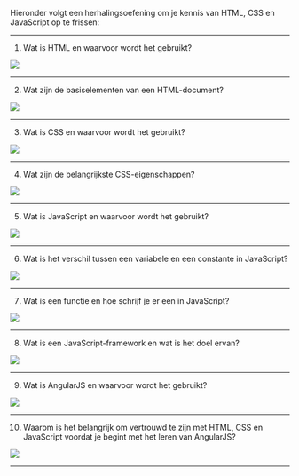 Hieronder volgt een herhalingsoefening om je kennis van HTML, CSS en JavaScript op te frissen:

---

1.  Wat is HTML en waarvoor wordt het gebruikt?

![](https://i.imgur.com/ajIOQqW.jpg)


---

2.  Wat zijn de basiselementen van een HTML-document?

![](https://i.imgur.com/3yBYyAG.png)

---

3.  Wat is CSS en waarvoor wordt het gebruikt?

![](https://i.imgur.com/FN3nhui.png)


---

4.  Wat zijn de belangrijkste CSS-eigenschappen?

![](https://i.imgur.com/4x4OfC2.png)


---

5.  Wat is JavaScript en waarvoor wordt het gebruikt?

![](https://i.imgur.com/UuCo0d0.png)


---

6.  Wat is het verschil tussen een variabele en een constante in JavaScript?

![](https://i.imgur.com/Bks6o9P.png)


---

7.  Wat is een functie en hoe schrijf je er een in JavaScript?

![](https://i.imgur.com/6XQzeAS.png)

---

8.  Wat is een JavaScript-framework en wat is het doel ervan?

![](https://i.imgur.com/EHDlEMQ.jpg)


---

9.  Wat is AngularJS en waarvoor wordt het gebruikt?

![](https://i.imgur.com/QA28OfA.png)


---

10.  Waarom is het belangrijk om vertrouwd te zijn met HTML, CSS en JavaScript voordat je begint met het leren van AngularJS?

![](https://i.imgur.com/WeDsEg1.jpg)

---

